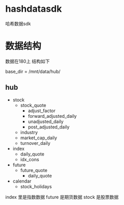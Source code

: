 # hashdatasdk

哈希数据sdk

# 数据结构
数据在180上 结构如下

base_dir = /mnt/data/hub/

## hub
- stock
    - stock_quote
        - adjust_factor  
        - forward_adjusted_daily  
        - unadjusted_daily
        - post_adjusted_daily
    - industry
    - market_cap_daily
    - turnover_daily
- index
    - daily_quote
    - idx_cons
- future
    - future_quote
        - daily_quote
- calendar
    - stock_holidays

index 里是指数数据
future 是期货数据
stock 是股票数据